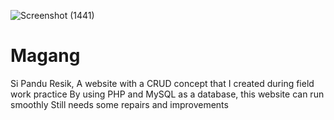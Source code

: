![Screenshot (1441)](https://github.com/Elephantwanttofly/Magang/assets/89914435/e27c104b-1df1-49e6-b2f5-5faa9dbdbf6b)
# **Magang**
Si Pandu Resik, A website with a CRUD concept that I created during field work practice  By using PHP and MySQL as a database, this website can run smoothly  Still needs some repairs and improvements
